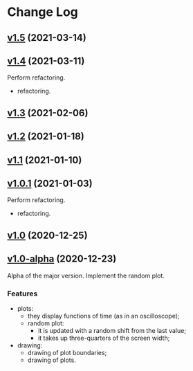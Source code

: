 # Change Log

## [v1.5](https://github.com/thewizardplusplus/pwm-simulator/tree/v1.5) (2021-03-14)

## [v1.4](https://github.com/thewizardplusplus/pwm-simulator/tree/v1.4) (2021-03-11)

Perform refactoring.

- refactoring.

## [v1.3](https://github.com/thewizardplusplus/pwm-simulator/tree/v1.3) (2021-02-06)

## [v1.2](https://github.com/thewizardplusplus/pwm-simulator/tree/v1.2) (2021-01-18)

## [v1.1](https://github.com/thewizardplusplus/pwm-simulator/tree/v1.1) (2021-01-10)

## [v1.0.1](https://github.com/thewizardplusplus/pwm-simulator/tree/v1.0.1) (2021-01-03)

Perform refactoring.

- refactoring.

## [v1.0](https://github.com/thewizardplusplus/pwm-simulator/tree/v1.0) (2020-12-25)

## [v1.0-alpha](https://github.com/thewizardplusplus/pwm-simulator/tree/v1.0-alpha) (2020-12-23)

Alpha of the major version. Implement the random plot.

### Features

- plots:
  - they display functions of time (as in an oscilloscope);
  - random plot:
    - it is updated with a random shift from the last value;
    - it takes up three-quarters of the screen width;
- drawing:
  - drawing of plot boundaries;
  - drawing of plots.
